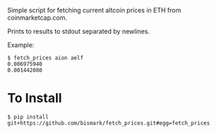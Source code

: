 Simple script for fetching current altcoin prices in ETH from coinmarketcap.com.

Prints to results to stdout separated by newlines.

Example:

```
$ fetch_prices aion aelf
0.006975940
0.001442080
```

# To Install

```
$ pip install git+https://github.com/bismark/fetch_prices.git#egg=fetch_prices
```
